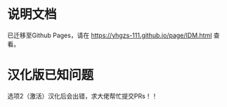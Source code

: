 # 说明文档

已迁移至Github Pages，请在 https://yhgzs-111.github.io/page/IDM.html 查看。

# 汉化版已知问题

选项2（激活）汉化后会出错，求大佬帮忙提交PRs！！
